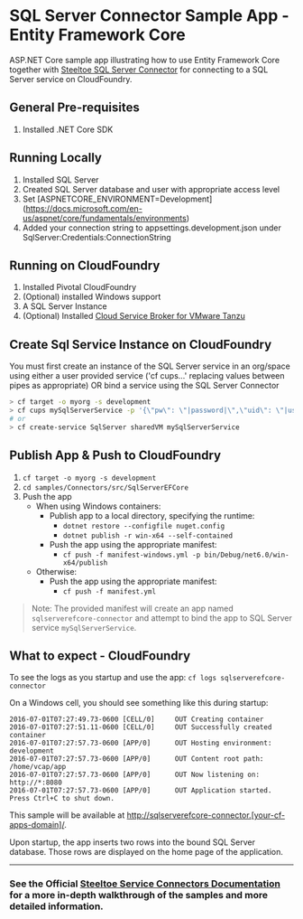 ﻿# SQL Server Connector Sample App - Entity Framework Core

ASP.NET Core sample app illustrating how to use Entity Framework Core together with [Steeltoe SQL Server Connector](https://docs.steeltoe.io/api/v3/connectors/microsoft-sql-server.html) for connecting to a SQL Server service on CloudFoundry.

## General Pre-requisites

1. Installed .NET Core SDK

## Running Locally

1. Installed SQL Server
1. Created SQL Server database and user with appropriate access level
1. Set [ASPNETCORE_ENVIRONMENT=Development] (<https://docs.microsoft.com/en-us/aspnet/core/fundamentals/environments>)
1. Added your connection string to appsettings.development.json under SqlServer:Credentials:ConnectionString

## Running on CloudFoundry

1. Installed Pivotal CloudFoundry
1. (Optional) installed Windows support
1. A SQL Server Instance
1. (Optional) Installed [Cloud Service Broker for VMware Tanzu](https://docs.vmware.com/en/Cloud-Service-Broker-for-VMware-Tanzu/index.html)

## Create Sql Service Instance on CloudFoundry

You must first create an instance of the SQL Server service in an org/space using either a user provided service ('cf cups...' replacing values between pipes as appropriate) OR bind a service using the SQL Server Connector

```bash
> cf target -o myorg -s development
> cf cups mySqlServerService -p '{\"pw\": \"|password|\",\"uid\": \"|user id|\",\"uri\": \"jdbc:sqlserver://|host|:|port|;databaseName=|database name|\"}'
# or
> cf create-service SqlServer sharedVM mySqlServerService
```

## Publish App & Push to CloudFoundry

1. `cf target -o myorg -s development`
1. `cd samples/Connectors/src/SqlServerEFCore`
1. Push the app
   - When using Windows containers:
     - Publish app to a local directory, specifying the runtime:
       * `dotnet restore --configfile nuget.config`
       * `dotnet publish -r win-x64 --self-contained`
     - Push the app using the appropriate manifest:
       * `cf push -f manifest-windows.yml -p bin/Debug/net6.0/win-x64/publish`
   - Otherwise:
     - Push the app using the appropriate manifest:
       * `cf push -f manifest.yml`

> Note: The provided manifest will create an app named `sqlserverefcore-connector` and attempt to bind the app to SQL Server service `mySqlServerService`.

## What to expect - CloudFoundry

To see the logs as you startup and use the app: `cf logs sqlserverefcore-connector`

On a Windows cell, you should see something like this during startup:

```text
2016-07-01T07:27:49.73-0600 [CELL/0]     OUT Creating container
2016-07-01T07:27:51.11-0600 [CELL/0]     OUT Successfully created container
2016-07-01T07:27:57.73-0600 [APP/0]      OUT Hosting environment: development
2016-07-01T07:27:57.73-0600 [APP/0]      OUT Content root path:  /home/vcap/app
2016-07-01T07:27:57.73-0600 [APP/0]      OUT Now listening on: http://*:8080
2016-07-01T07:27:57.73-0600 [APP/0]      OUT Application started. Press Ctrl+C to shut down.
```

This sample will be available at <http://sqlserverefcore-connector.[your-cf-apps-domain]/>.

Upon startup, the app inserts two rows into the bound SQL Server database. Those rows are displayed on the home page of the application.

---

### See the Official [Steeltoe Service Connectors Documentation](https://docs.steeltoe.io/api/v3/connectors/) for a more in-depth walkthrough of the samples and more detailed information.
